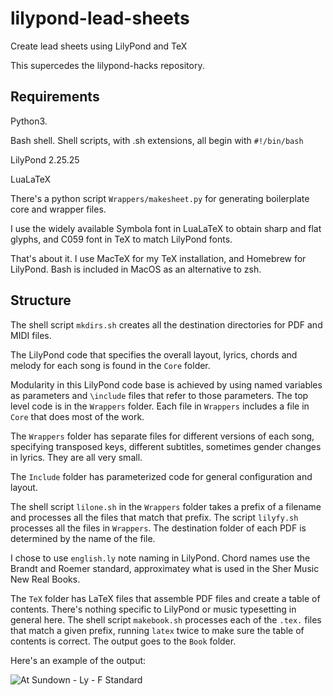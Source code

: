 # lilypond-lead-sheets

Create lead sheets using LilyPond and TeX

This supercedes the lilypond-hacks repository.

## Requirements

Python3.

Bash shell. Shell scripts, with .sh extensions, all begin with `#!/bin/bash`

LilyPond 2.25.25

LuaLaTeX

There's a python script `Wrappers/makesheet.py` for generating
boilerplate core and wrapper files.

I use the widely available Symbola font in LuaLaTeX to obtain sharp
and flat glyphs, and C059 font in TeX to match LilyPond fonts.

That's about it. I use MacTeX for my TeX installation, and Homebrew
for LilyPond. Bash is included in MacOS as an alternative to zsh.

## Structure

The shell script `mkdirs.sh` creates all the destination directories
for PDF and MIDI files.

The LilyPond code that specifies the overall layout, lyrics, chords
and melody for each song is found in the `Core` folder.

Modularity in this LilyPond code base is achieved by using named variables
as parameters and `\include` files that refer to those parameters. The
top level code is in the `Wrappers` folder. Each file in `Wrappers`
includes a file in `Core` that does most of the work.

The `Wrappers` folder has separate files for different versions of
each song, specifying transposed keys, different subtitles, sometimes
gender changes in lyrics. They are all very small.

The `Include` folder has parameterized code for general
configuration and layout.

The shell script `lilone.sh` in the `Wrappers` folder takes a prefix
of a filename and processes all the files that match that prefix. The
script `lilyfy.sh` processes all the files in `Wrappers`. The
destination folder of each PDF is determined by the name of the file.

I chose to use `english.ly` note naming in LilyPond. Chord names use
the Brandt and Roemer standard, approximatey what is used in the Sher
Music New Real Books.

The `TeX` folder has LaTeX files that assemble PDF files and create
a table of contents. There's nothing specific to LilyPond or music
typesetting in general here. The shell script `makebook.sh` processes
each of the `.tex.` files that match a given prefix, running `latex`
twice to make sure the table of contents is correct. The output goes
to the `Book` folder.

Here's an example of the output:

![At Sundown - Ly - F Standard](https://github.com/user-attachments/assets/56d02e90-1e1d-4c94-843e-c155c8969727)


